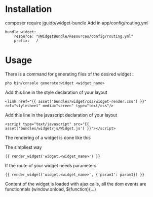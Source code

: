 # Installation
composer require jguido/widget-bundle
Add in app/config/routing.yml

    bundle_widget:
        resource: "@WidgetBundle/Resources/config/routing.yml"
        prefix:   /

# Usage

There is a command for generating files of the desired widget :

    php bin/console generate:widget <widget_name>

Add this line in the style declaration of your layout
    
    <link href="{{ asset('bundles/widget/css/widget-render.css') }}" rel="stylesheet" media="screen" type="text/css"/>

Add this line in the javascript declaration of your layout
    
    <script type="text/javascript" src="{{ asset('bundles/widget/js/Widget.js') }}"></script>

The rendering of a widget is done like this

The simpliest way
    
    {{ render_widget('widget.<widget_name>') }}
    
If the route of your widget needs parameters
    
    {{ render_widget('widget.<widget_name>', {'param1': param1}) }}
    
Content of the widget is loaded with ajax calls, all the dom events are functionnals (window.onload, $(function){...)
